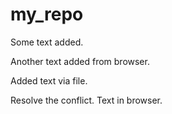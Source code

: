 ﻿# my_repo



Some text added.

Another text added from browser.


Added text via file.


Resolve the conflict. Text in browser.
